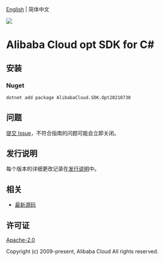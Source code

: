 [English](README.md) | 简体中文

![](https://aliyunsdk-pages.alicdn.com/icons/AlibabaCloud.svg)

# Alibaba Cloud opt SDK for C#

## 安装

### Nuget

```bash
dotnet add package AlibabaCloud.SDK.Opt20210730
```

## 问题

[提交 Issue](https://github.com/aliyun/alibabacloud-csharp-sdk/issues/new)，不符合指南的问题可能会立即关闭。

## 发行说明

每个版本的详细更改记录在[发行说明](./ChangeLog.md)中。

## 相关

* [最新源码](https://github.com/aliyun/alibabacloud-csharp-sdk/)

## 许可证

[Apache-2.0](http://www.apache.org/licenses/LICENSE-2.0)

Copyright (c) 2009-present, Alibaba Cloud All rights reserved.
